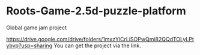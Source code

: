 # Roots-Game-2.5d-puzzle-platform
Global game jam project


https://drive.google.com/drive/folders/1mxzYlCrLiSOPwQmi82QQdTOLyLPtybvp?usp=sharing
You can get the project via the link.
